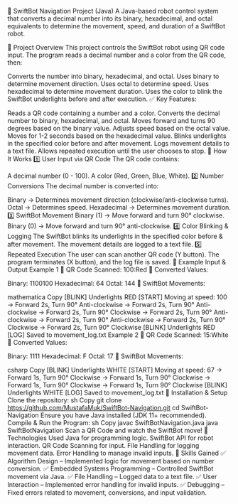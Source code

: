 🚀 SwiftBot Navigation Project (Java)
A Java-based robot control system that converts a decimal number into its binary, hexadecimal, and octal equivalents to determine the movement, speed, and duration of a SwiftBot robot.

📌 Project Overview
This project controls the SwiftBot robot using QR code input. The program reads a decimal number and a color from the QR code, then:

Converts the number into binary, hexadecimal, and octal.
Uses binary to determine movement direction.
Uses octal to determine speed.
Uses hexadecimal to determine movement duration.
Uses the color to blink the SwiftBot underlights before and after execution.
✅ Key Features:

Reads a QR code containing a number and a color.
Converts the decimal number to binary, hexadecimal, and octal.
Moves forward and turns 90 degrees based on the binary value.
Adjusts speed based on the octal value.
Moves for 1-2 seconds based on the hexadecimal value.
Blinks underlights in the specified color before and after movement.
Logs movement details to a text file.
Allows repeated execution until the user chooses to stop.
📌 How It Works
1️⃣ User Input via QR Code
The QR code contains:

A decimal number (0 - 100).
A color (Red, Green, Blue, White).
2️⃣ Number Conversions
The decimal number is converted into:

Binary → Determines movement direction (clockwise/anti-clockwise turns).
Octal → Determines speed.
Hexadecimal → Determines movement duration.
3️⃣ SwiftBot Movement
Binary (1) → Move forward and turn 90° clockwise.
Binary (0) → Move forward and turn 90° anti-clockwise.
4️⃣ Color Blinking & Logging
The SwiftBot blinks its underlights in the specified color before & after movement.
The movement details are logged to a text file.
5️⃣ Repeated Execution
The user can scan another QR code (Y button).
The program terminates (X button), and the log file is saved.
📌 Example Input & Output
Example 1
🔹 QR Code Scanned: 100:Red
🔹 Converted Values:

Binary: 1100100
Hexadecimal: 64
Octal: 144
🔹 SwiftBot Movements:

mathematica
Copy
[BLINK] Underlights RED
[START] Moving at speed: 100
→ Forward 2s, Turn 90° Anti-clockwise
→ Forward 2s, Turn 90° Anti-clockwise
→ Forward 2s, Turn 90° Clockwise
→ Forward 2s, Turn 90° Anti-clockwise
→ Forward 2s, Turn 90° Anti-clockwise
→ Forward 2s, Turn 90° Clockwise
→ Forward 2s, Turn 90° Clockwise
[BLINK] Underlights RED
[LOG] Saved to movement_log.txt
Example 2
🔹 QR Code Scanned: 15:White
🔹 Converted Values:

Binary: 1111
Hexadecimal: F
Octal: 17
🔹 SwiftBot Movements:

csharp
Copy
[BLINK] Underlights WHITE
[START] Moving at speed: 67
→ Forward 1s, Turn 90° Clockwise
→ Forward 1s, Turn 90° Clockwise
→ Forward 1s, Turn 90° Clockwise
→ Forward 1s, Turn 90° Clockwise
[BLINK] Underlights WHITE
[LOG] Saved to movement_log.txt
📌 Installation & Setup
Clone the repository:
sh
Copy
git clone https://github.com/MustafaMuk/SwiftBot-Navigation.git
cd SwiftBot-Navigation
Ensure you have Java installed (JDK 11+ recommended).
Compile & Run the Program:
sh
Copy
javac SwiftBotNavigation.java
java SwiftBotNavigation
Scan a QR Code and watch the SwiftBot move!
📌 Technologies Used
Java for programming logic.
SwiftBot API for robot interaction.
QR Code Scanning for input.
File Handling for logging movement data.
Error Handling to manage invalid inputs.
📌 Skills Gained
✅ Algorithm Design – Implemented logic for movement based on number conversion.
✅ Embedded Systems Programming – Controlled SwiftBot movement via Java.
✅ File Handling – Logged data to a text file.
✅ User Interaction – Implemented error handling for invalid inputs.
✅ Debugging – Fixed errors related to movement, conversions, and input validation.
